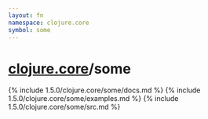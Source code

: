 ```yaml
---
layout: fn
namespace: clojure.core
symbol: some
---
```


# [clojure.core](../)/some

{% include 1.5.0/clojure.core/some/docs.md %}
{% include 1.5.0/clojure.core/some/examples.md %}
{% include 1.5.0/clojure.core/some/src.md %}

